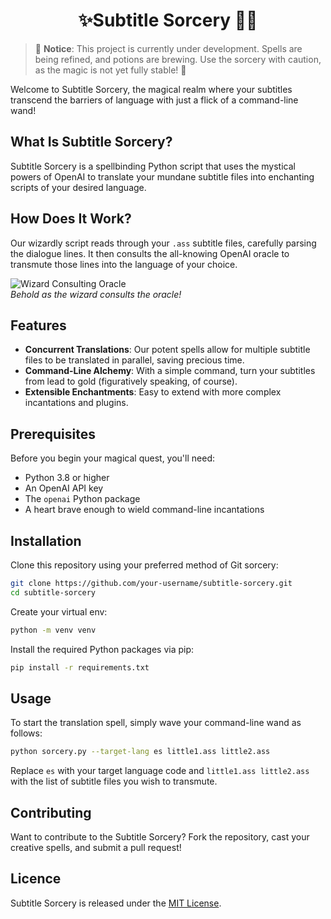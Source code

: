<h1 align="center">✨Subtitle Sorcery 🧙‍♂️ </h1>

> 🚧 **Notice**: This project is currently under development. Spells are being refined, and potions are brewing. Use the sorcery with caution, as the magic is not yet fully stable! 🚧

Welcome to Subtitle Sorcery, the magical realm where your subtitles transcend the barriers of language with just a flick of a command-line wand!

## What Is Subtitle Sorcery?

Subtitle Sorcery is a spellbinding Python script that uses the mystical powers of OpenAI to translate your mundane subtitle files into enchanting scripts of your desired language.

## How Does It Work?

Our wizardly script reads through your `.ass` subtitle files, carefully parsing the dialogue lines. It then consults the all-knowing OpenAI oracle to transmute those lines into the language of your choice.

![Wizard Consulting Oracle](https://media1.tenor.com/m/rsB66bq2gIgAAAAd/magic.gif)\
*Behold as the wizard consults the oracle!*

## Features

- **Concurrent Translations**: Our potent spells allow for multiple subtitle files to be translated in parallel, saving precious time.
- **Command-Line Alchemy**: With a simple command, turn your subtitles from lead to gold (figuratively speaking, of course).
- **Extensible Enchantments**: Easy to extend with more complex incantations and plugins.

## Prerequisites

Before you begin your magical quest, you'll need:

- Python 3.8 or higher
- An OpenAI API key
- The `openai` Python package
- A heart brave enough to wield command-line incantations

## Installation

Clone this repository using your preferred method of Git sorcery:

```bash
git clone https://github.com/your-username/subtitle-sorcery.git
cd subtitle-sorcery
```

Create your virtual env:

```bash
python -m venv venv
```

Install the required Python packages via pip:

```bash
pip install -r requirements.txt
```

## Usage

To start the translation spell, simply wave your command-line wand as follows:

```bash
python sorcery.py --target-lang es little1.ass little2.ass
```

Replace `es` with your target language code and `little1.ass little2.ass` with the list of subtitle files you wish to transmute.

## Contributing

Want to contribute to the Subtitle Sorcery? Fork the repository, cast your creative spells, and submit a pull request!

## Licence

Subtitle Sorcery is released under the [MIT License](https://opensource.org/license/mit/).

